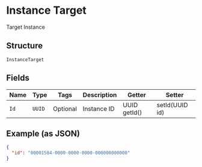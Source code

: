 
# Instance Target

Target Instance

## Structure

`InstanceTarget`

## Fields

| Name | Type | Tags | Description | Getter | Setter |
|  --- | --- | --- | --- | --- | --- |
| `Id` | `UUID` | Optional | Instance ID | UUID getId() | setId(UUID id) |

## Example (as JSON)

```json
{
  "id": "00001584-0000-0000-0000-000000000000"
}
```

